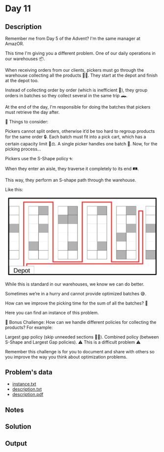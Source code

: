 # Day 11

## Description
Remember me from Day 5 of the Advent? I'm the same manager at AmazOR.

This time I'm giving you a different problem. One of our daily operations in our warehouses 📦.

When receiving orders from our clients, pickers must go through the warehouse collecting all the products 🏃‍♂️. They start at the depot and finish at the depot too.

Instead of collecting order by order (which is inefficient 🐌), they group orders in batches so they collect several in the same trip 🛻.

At the end of the day, I'm responsible for doing the batches that pickers must retrieve the day after.

🔐 Things to consider:

Pickers cannot split orders, otherwise it’d be too hard to regroup products for the same order 🔒.
Each batch must fit into a pick cart, which has a certain capacity limit 🛒⚖️.
A single picker handles one batch 🚶.
Now, for the picking process...

Pickers use the S-Shape policy 🌀:

When they enter an aisle, they traverse it completely to its end 🛤️.

This way, they perform an S-shape path through the warehouse.

Like this:

![](./unnamed.jpg)


While this is standard in our warehouses, we know we can do better.

Sometimes we’re in a hurry and cannot provide optimized batches 😅.

How can we improve the picking time for the sum of all the batches? 🧩

Here you can find an instance of this problem.

📢 Bonus Challenge:
How can we handle different policies for collecting the products? For example:

Largest gap policy (skip unneeded sections 🏃📏).
Combined policy (between S-Shape and Largest Gap policies).
⚠️ This is a difficult problem ⚠️

Remember this challenge is for you to document and share with others so you improve the way you think about optimization problems.


## Problem's data

* [instance.txt](./instance.txt)
* [description.txt](./description.txt)
* [description.pdf](./description.pdf)

## Notes


## Solution


## Output
